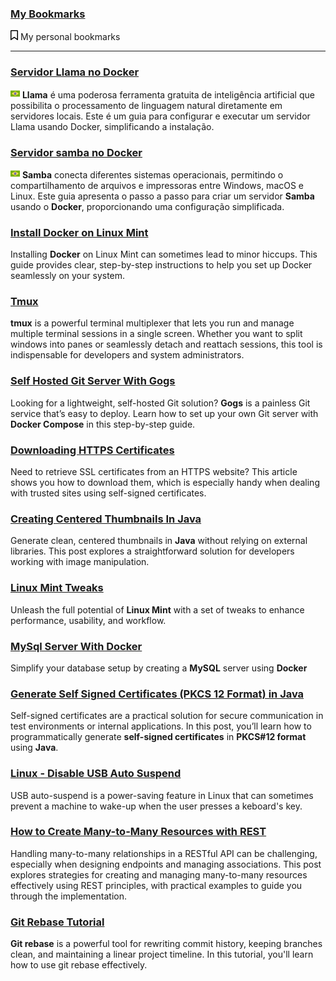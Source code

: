 ### [My Bookmarks](pages/bookmarks/README.md)
<img src="./assets/bookmark-regular.svg" width="12"> My personal bookmarks

---

### [Servidor Llama no Docker](pages/llama-no-docker/README.md)
<img src="./assets/brazil.png" width="15"> **Llama** é uma poderosa ferramenta gratuita de inteligência artificial que possibilita o processamento de linguagem natural diretamente em servidores locais. Este é um guia para configurar e executar um servidor Llama usando Docker, simplificando a instalação.

### [Servidor samba no Docker](pages/samba-from-docker/README.md)
<img src="./assets/brazil.png" width="15"> **Samba** conecta diferentes sistemas operacionais, permitindo o compartilhamento de arquivos e impressoras entre Windows, macOS e Linux. Este guia apresenta o passo a passo para criar um servidor **Samba** usando o **Docker**, proporcionando uma configuração simplificada.

### [Install Docker on Linux Mint](pages/intall-docker-on-linux-mint/README.md)
Installing **Docker** on Linux Mint can sometimes lead to minor hiccups. This guide provides clear, step-by-step instructions to help you set up Docker seamlessly on your system.

### [Tmux](pages/tmux.md)
**tmux** is a powerful terminal multiplexer that lets you run and manage multiple terminal sessions in a single screen. Whether you want to split windows into panes or seamlessly detach and reattach sessions, this tool is indispensable for developers and system administrators.

### [Self Hosted Git Server With Gogs](pages/how-to-create-a-git-server)
Looking for a lightweight, self-hosted Git solution? **Gogs** is a painless Git service that’s easy to deploy. Learn how to set up your own Git server with **Docker Compose** in this step-by-step guide.

### [Downloading HTTPS Certificates](pages/downloading-certificates/README.md)
Need to retrieve SSL certificates from an HTTPS website? This article shows you how to download them, which is especially handy when dealing with trusted sites using self-signed certificates.

### [Creating Centered Thumbnails In Java](pages/generate-centered-thumbnails-in-java/README.md)
Generate clean, centered thumbnails in **Java** without relying on external libraries. This post explores a straightforward solution for developers working with image manipulation.

### [Linux Mint Tweaks](pages/linux-tweaks/README.md)
Unleash the full potential of **Linux Mint** with a set of tweaks to enhance performance, usability, and workflow.

### [MySql Server With Docker](pages/standalone-mysql-with-docker/README.md)
Simplify your database setup by creating a **MySQL** server using **Docker**

### [Generate Self Signed Certificates (PKCS 12 Format) in Java](pages/generate-self-signed-certificates-in-java/README.md)
Self-signed certificates are a practical solution for secure communication in test environments or internal applications. In this post, you’ll learn how to programmatically generate **self-signed certificates** in **PKCS#12 format** using **Java**.

### [Linux - Disable USB Auto Suspend](pages/linux-disable-usb-auto-suspend/README.md)
USB auto-suspend is a power-saving feature in Linux that can sometimes prevent a machine to wake-up when the user presses a keboard's key.

### [How to Create Many-to-Many Resources with REST](pages/how-to-create-many-to-many-resources-with-rest/README.md)
Handling many-to-many relationships in a RESTful API can be challenging, especially when designing endpoints and managing associations. This post explores strategies for creating and managing many-to-many resources effectively using REST principles, with practical examples to guide you through the implementation.

### [Git Rebase Tutorial](pages/git-rebase-tutorial/README.md)
**Git rebase** is a powerful tool for rewriting commit history, keeping branches clean, and maintaining a linear project timeline. In this tutorial, you'll learn how to use git rebase effectively.
